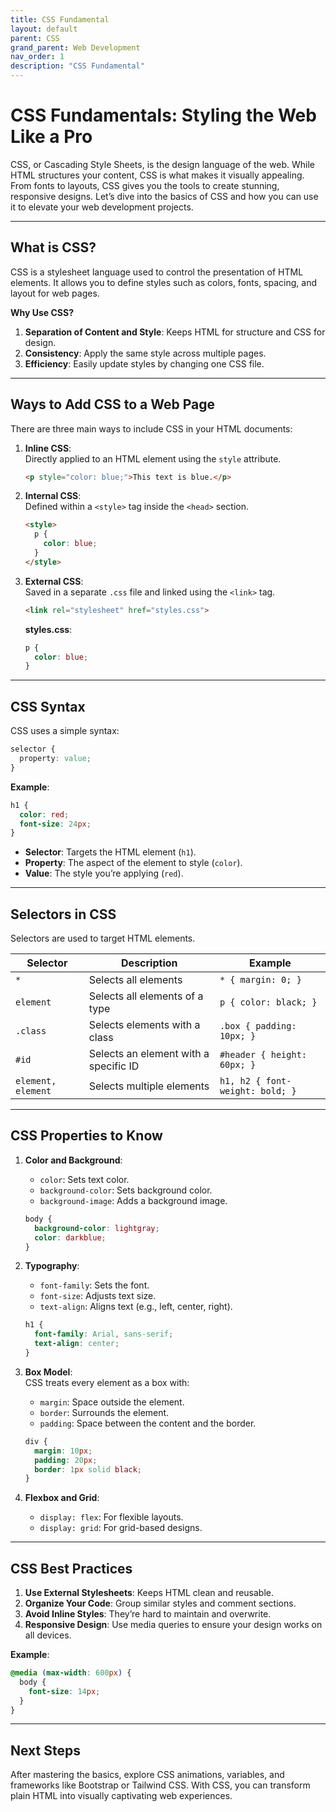 ```yaml
---
title: CSS Fundamental
layout: default
parent: CSS
grand_parent: Web Development
nav_order: 1
description: "CSS Fundamental"
---
```


# CSS Fundamentals: Styling the Web Like a Pro

CSS, or Cascading Style Sheets, is the design language of the web. While HTML structures your content, CSS is what makes it visually appealing. From fonts to layouts, CSS gives you the tools to create stunning, responsive designs. Let’s dive into the basics of CSS and how you can use it to elevate your web development projects.

---

## **What is CSS?**
CSS is a stylesheet language used to control the presentation of HTML elements. It allows you to define styles such as colors, fonts, spacing, and layout for web pages.

**Why Use CSS?**
1. **Separation of Content and Style**: Keeps HTML for structure and CSS for design.
2. **Consistency**: Apply the same style across multiple pages.
3. **Efficiency**: Easily update styles by changing one CSS file.

---

## **Ways to Add CSS to a Web Page**
There are three main ways to include CSS in your HTML documents:

1. **Inline CSS**:  
   Directly applied to an HTML element using the `style` attribute.
   ```html
   <p style="color: blue;">This text is blue.</p>
   ```

2. **Internal CSS**:  
   Defined within a `<style>` tag inside the `<head>` section.
   ```html
   <style>
     p {
       color: blue;
     }
   </style>
   ```

3. **External CSS**:  
   Saved in a separate `.css` file and linked using the `<link>` tag.
   ```html
   <link rel="stylesheet" href="styles.css">
   ```
   **styles.css**:
   ```css
   p {
     color: blue;
   }
   ```

---

## **CSS Syntax**
CSS uses a simple syntax:
```css
selector {
  property: value;
}
```

**Example**:
```css
h1 {
  color: red;
  font-size: 24px;
}
```
- **Selector**: Targets the HTML element (`h1`).
- **Property**: The aspect of the element to style (`color`).
- **Value**: The style you’re applying (`red`).

---

## **Selectors in CSS**
Selectors are used to target HTML elements.

| Selector        | Description                              | Example              |
|------------------|------------------------------------------|----------------------|
| `*`             | Selects all elements                    | `* { margin: 0; }`  |
| `element`        | Selects all elements of a type          | `p { color: black; }`|
| `.class`         | Selects elements with a class           | `.box { padding: 10px; }` |
| `#id`           | Selects an element with a specific ID    | `#header { height: 60px; }` |
| `element, element` | Selects multiple elements             | `h1, h2 { font-weight: bold; }` |

---

## **CSS Properties to Know**
1. **Color and Background**:
    - `color`: Sets text color.
    - `background-color`: Sets background color.
    - `background-image`: Adds a background image.

   ```css
   body {
     background-color: lightgray;
     color: darkblue;
   }
   ```

2. **Typography**:
    - `font-family`: Sets the font.
    - `font-size`: Adjusts text size.
    - `text-align`: Aligns text (e.g., left, center, right).

   ```css
   h1 {
     font-family: Arial, sans-serif;
     text-align: center;
   }
   ```

3. **Box Model**:  
   CSS treats every element as a box with:
    - `margin`: Space outside the element.
    - `border`: Surrounds the element.
    - `padding`: Space between the content and the border.

   ```css
   div {
     margin: 10px;
     padding: 20px;
     border: 1px solid black;
   }
   ```

4. **Flexbox and Grid**:
    - `display: flex`: For flexible layouts.
    - `display: grid`: For grid-based designs.

---

## **CSS Best Practices**
1. **Use External Stylesheets**: Keeps HTML clean and reusable.
2. **Organize Your Code**: Group similar styles and comment sections.
3. **Avoid Inline Styles**: They’re hard to maintain and overwrite.
4. **Responsive Design**: Use media queries to ensure your design works on all devices.

**Example**:
```css
@media (max-width: 600px) {
  body {
    font-size: 14px;
  }
}
```

---

## **Next Steps**
After mastering the basics, explore CSS animations, variables, and frameworks like Bootstrap or Tailwind CSS. With CSS, you can transform plain HTML into visually captivating web experiences.